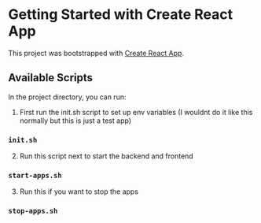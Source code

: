 # Getting Started with Create React App

This project was bootstrapped with [Create React App](https://github.com/facebook/create-react-app).

## Available Scripts

In the project directory, you can run:

1) First run the init.sh script to set up env variables (I wouldnt do it like this normally but this is just a test app)
### `init.sh`

2) Run this script next to start the backend and frontend
### `start-apps.sh`

3) Run this if you want to stop the apps
### `stop-apps.sh`
